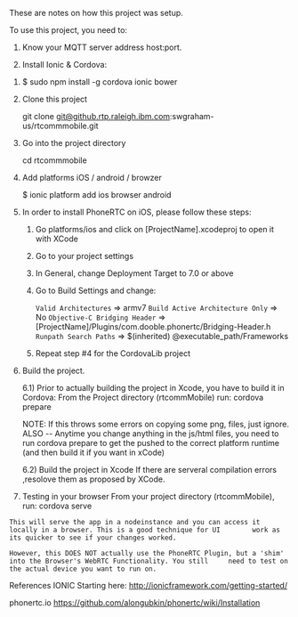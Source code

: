These are notes on how this project was setup.

To use this project, you need to:

1. Know your MQTT server address host:port. 



2. Install Ionic & Cordova:

  1) $  sudo npm install -g cordova ionic bower

  2) Clone this project

      git clone git@github.rtp.raleigh.ibm.com:swgraham-us/rtcommmobile.git

  3) Go into the project directory

      cd rtcommmobile 

  4) Add platforms iOS / android / browzer

      $  ionic platform add ios browser android

  5) In order to install PhoneRTC on iOS, please follow these steps:

      1. Go platforms/ios and click on [ProjectName].xcodeproj to open it with XCode 
      2. Go to your project settings 
      3. In General, change Deployment Target to 7.0 or above 
      4. Go to Build Settings and change:

          `Valid Architectures` => armv7
          `Build Active Architecture Only` => No
          `Objective-C Bridging Header` =>
              [ProjectName]/Plugins/com.dooble.phonertc/Bridging-Header.h
          `Runpath Search Paths` =>
              $(inherited) @executable_path/Frameworks
      5. Repeat step #4 for the CordovaLib project

  6) Build the project.

      6.1) Prior to actually building the project in Xcode, you have to build it in Cordova:
      From the Project directory (rtcommMobile) run:
      cordova prepare
  
      NOTE: If this throws some errors on copying some png, files, just ignore.
      ALSO -- Anytime you change anything in the js/html files, you need to run cordova prepare to get the pushed to the           correct platform runtime (and then build it if you want in xCode)

      6.2) Build the project in Xcode
      If there are serveral compilation errors ,resolove them as proposed by XCode.

  7) Testing in your browser
    From your project directory (rtcommMobile), run:
    cordova serve

    This will serve the app in a nodeinstance and you can access it locally in a browser. This is a good technique for UI        work as its quicker to see if your changes worked.

    However, this DOES NOT actually use the PhoneRTC Plugin, but a 'shim' into the Browser's WebRTC Functionality. You still     need to test on the actual device you want to run on.

References
IONIC
Starting here: http://ionicframework.com/getting-started/

phonertc.io
https://github.com/alongubkin/phonertc/wiki/Installation
